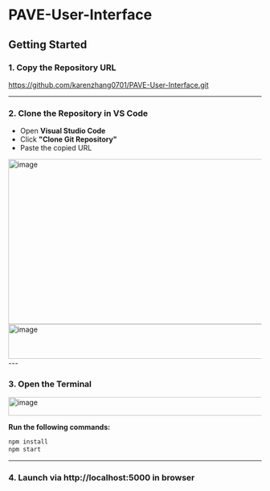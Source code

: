 # PAVE-User-Interface

## Getting Started
### 1. Copy the Repository URL
https://github.com/karenzhang0701/PAVE-User-Interface.git

---

### 2. Clone the Repository in VS Code
- Open **Visual Studio Code**
- Click **"Clone Git Repository"**
- Paste the copied URL
<img width="539" height="328" alt="image" src="https://github.com/user-attachments/assets/8d60d7d3-69d7-4fba-9f7f-e6e5e4c9828b" />
<img width="607" height="69" alt="image" src="https://github.com/user-attachments/assets/84e80c39-dc95-4f71-b12c-3d1203ba0401" />
---

### 3. Open the Terminal
<img width="518" height="37" alt="image" src="https://github.com/user-attachments/assets/602280e9-5dd7-4bfc-ba78-e25296e6617f" />

**Run the following commands:**

```bash
npm install
npm start
```

---

### 4. Launch via http://localhost:5000 in browser
